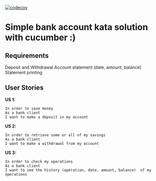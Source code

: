 [![codecov](https://codecov.io/gh/zeroual/bankkata/branch/master/graph/badge.svg)](https://codecov.io/gh/zeroual/bankkata)

Simple bank account kata solution with cucumber :)
==================================================

Requirements
------------
Deposit and Withdrawal
Account statement (date, amount, balance)
Statement printing
 
## User Stories
**US 1:**
```
In order to save money
As a bank client
I want to make a deposit in my account
```
**US 2:**
```
In order to retrieve some or all of my savings
As a bank client
I want to make a withdrawal from my account
```
 
**US 3:**
```
In order to check my operations
As a bank client
I want to see the history (operation, date, amount, balance)  of my operations
```
 
